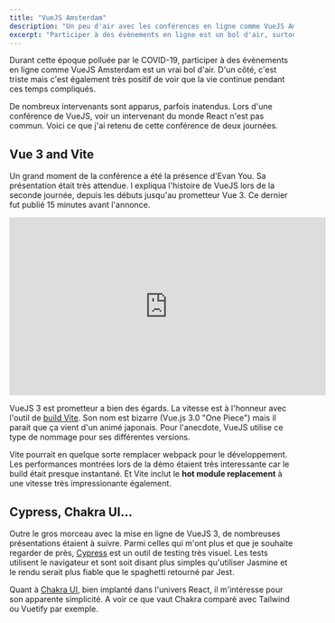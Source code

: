 ```yaml
---
title: "VueJS Amsterdam"
description: "Un peu d'air avec les conférences en ligne comme VueJS Amsterdam"
excerpt: "Participer à des évènements en ligne est un bol d'air, surtout avec les restrictrions causées par le COVID-19."
---
```


Durant cette époque polluée par le COVID-19, participer à des évènements en ligne comme VueJS Amsterdam est un vrai bol d'air. D'un côté, c'est triste mais c'est également très positif de voir que la vie continue pendant ces temps compliqués.

De nombreux intervenants sont apparus, parfois inatendus. Lors d'une conférence de VueJS, voir un intervenant du monde React n'est pas commun. Voici ce que j'ai retenu de cette conférence de deux journées.

## Vue 3 and Vite

Un grand moment de la conférence a été la présence d'Evan You. Sa présentation était très attendue. l expliqua l'histoire de VueJS lors de la seconde journée, depuis les débuts jusqu'au prometteur Vue 3. Ce dernier fut publié 15 minutes avant l'annonce.

<iframe width="560" height="315" src="https://www.youtube.com/embed/Vp5ANvd88x0" frameborder="0" allow="accelerometer; autoplay; clipboard-write; encrypted-media; gyroscope; picture-in-picture" allowfullscreen></iframe>

VueJS 3 est prometteur a bien des égards. La vitesse est à l'honneur avec l'outil de [build Vite](https://github.com/vitejs/vite). Son nom est bizarre (Vue.js 3.0 "One Piece") mais il parait que ça vient d'un animé japonais. Pour l'anecdote, VueJS utilise ce type de nommage pour ses différentes versions.

Vite pourrait en quelque sorte remplacer webpack pour le développement. Les performances montrées lors de la démo étaient très interessante car le build était presque instantané. Et Vite inclut le __hot module replacement__ à une vitesse très impressionante également.

## Cypress, Chakra UI...

Outre le gros morceau avec la mise en ligne de VueJS 3, de nombreuses présentations étaient à suivre. Parmi celles qui m'ont plus et que je souhaite regarder de près, [Cypress](https://www.cypress.io/features/) est un outil de testing très visuel. Les tests utilisent le navigateur et sont soit disant  plus simples qu'utiliser Jasmine et le rendu serait plus fiable que le spaghetti retourné par Jest.

Quant à [Chakra UI](https://vue.chakra-ui.com/), bien implanté dans l'univers React, il m'intéresse pour son apparente simplicité. A voir ce que vaut Chakra comparé avec Tailwind ou Vuetify par exemple.
